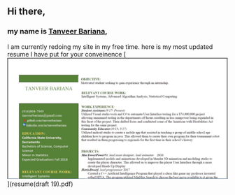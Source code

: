 ## Hi there, 
### my name is [Tanveer Bariana](https://www.linkedin.com/in/tanveerbariana),
I am currently redoing my site in my free time.
here is my most updated resume I have put for your conveinence [![remume](resume.JPG)](resume(draft 19).pdf)
